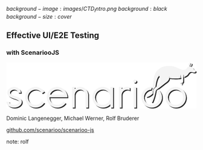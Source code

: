 $background-image:images/CTD_Intro.png$
$background:black$
$background-size:cover$


## Effective UI/E2E Testing

### <span class="noUppercase">with ScenariooJS</span>

<img src="images/scenarioo_bright.png">

Dominic Langenegger, Michael Werner, Rolf Bruderer

[github.com/scenarioo/scenarioo-js](https://github.com/scenarioo/scenarioo-js)

note:
rolf